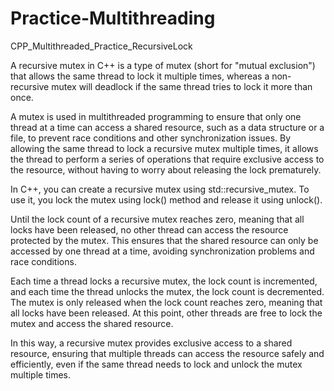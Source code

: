 # Practice-Multithreading
​CPP_Multithreaded_Practice_RecursiveLock ​

A recursive mutex in C++ is a type of mutex (short for "mutual exclusion") that allows the same thread to lock it multiple times, whereas a non-recursive mutex will deadlock if the same thread tries to lock it more than once.

A mutex is used in multithreaded programming to ensure that only one thread at a time can access a shared resource, such as a data structure or a file, to prevent race conditions and other synchronization issues. By allowing the same thread to lock a recursive mutex multiple times, it allows the thread to perform a series of operations that require exclusive access to the resource, without having to worry about releasing the lock prematurely.

In C++, you can create a recursive mutex using std::recursive_mutex. To use it, you lock the mutex using lock() method and release it using unlock().

Until the lock count of a recursive mutex reaches zero, meaning that all locks have been released, no other thread can access the resource protected by the mutex. This ensures that the shared resource can only be accessed by one thread at a time, avoiding synchronization problems and race conditions.

Each time a thread locks a recursive mutex, the lock count is incremented, and each time the thread unlocks the mutex, the lock count is decremented. The mutex is only released when the lock count reaches zero, meaning that all locks have been released. At this point, other threads are free to lock the mutex and access the shared resource.

In this way, a recursive mutex provides exclusive access to a shared resource, ensuring that multiple threads can access the resource safely and efficiently, even if the same thread needs to lock and unlock the mutex multiple times.

